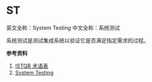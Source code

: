 
# ST

英文全称：System Testing
中文全称：系统测试

系统测试是测试集成系统以验证它是否满足指定需求的过程。 

**参考资料**

1. [ISTQB 术语表](https://www.cstqb.cn/ISTQB%C2%AE%E6%9C%AF%E8%AF%AD%E8%A1%A8.html)
1. [System Testing](https://www.tutorialspoint.com/software_testing_dictionary/system_testing.htm)

